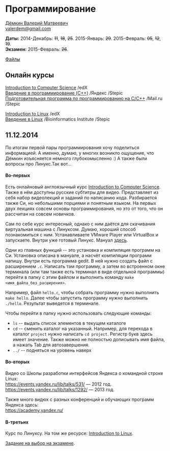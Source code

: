 # Программирование

[Дёмкин Валерий Матвеевич](http://www.hse.ru/org/persons/182956)  
valerdem@gmail.com

**Даты:**  2014-Декабрь: ~~11~~, ~~18~~, ~~25~~. 2015-Январь: ~~29~~. 2015-Февраль: ~~05~~, ~~12~~, ~~19~~.  
**Экзамен:** 2015-Февраль: ~~26~~.

[Файлы](https://yadi.sk/d/l6_9Wl7Trgnix/141211%2C%20Программирование)


## Онлайн курсы

[Introduction to Computer Science](https://www.edx.org/course/introduction-computer-science-harvardx-cs50x) /edX  
[Введение в программирование (C++)](https://stepic.org/course/%D0%92%D0%B2%D0%B5%D0%B4%D0%B5%D0%BD%D0%B8%D0%B5-%D0%B2-%D0%BF%D1%80%D0%BE%D0%B3%D1%80%D0%B0%D0%BC%D0%BC%D0%B8%D1%80%D0%BE%D0%B2%D0%B0%D0%BD%D0%B8%D0%B5-%28C%2B%2B%29-363) /Яндекс /Stepic  
[Подготовительная программа по программированию на С/C++](https://stepic.org/course/Подготовительная-программа-по-программированию-на-СC%2B%2B-144/) /Mail.ru /Stepic  

[Introduction to Linux](https://www.edx.org/course/introduction-linux-linuxfoundationx-lfs101x-2) /edX  
[Введение в Linux](https://stepic.org/course/Введение-в-Linux-73/syllabus) /Bioinformatics Institute /Stepic  



## 11.12.2014

По итогам первой пары программирования хочу поделиться информацией. А именно, думаю, у многих возникло ощущение, что Дёмкин изъясняется немного глубокомысленно :) А также были вопросы про Линукс.Так вот...


#### Во-первых

Есть онлайновый англоязычный курс [Introduction to Computer Science](https://www.edx.org/course/introduction-computer-science-harvardx-cs50x). Также в нём доступны русские субтитры для видео.
Представляет из себя набор видеолекций и заданий по написанию кода.
Разбирается также Си, но небольшими порциями и понятным языком. На первых двух лекциях совсем основы программирования, но это от того, что он рассчитан на совсем новичков.

Сам по себе курс интересный, однако с ним даётся для скачивания виртуальная машина с Линуксом. Думаю, хороший способ познакомиться с ним. Устанавливаете VMware Player или VirtualBox и запускаете. Внутри уже готовый Линукс.
Мануал [здесь](https://manual.cs50.net/appliance/19/).

Одни из главных функций -- это установка и компиляция программ на Си. Установка описана в мануале, а насчёт компиляции программ напишу. Внутри есть программа gedit. В ней нужно создать файл с расширением `.c`. Написать там программу, а затем во встроенном окне терминала (или там также есть терминал в виде отдельной программы) перейти в папку с этим файлом и выполнить команду `make <имя_файла_без_расширения>`.

Например, файл `hello.c`, чтобы собрать программу нужно выполнить `make hello`. Далее чтобы запустить программу нужно выполнить `./hello`. Результат выведется в терминале.

Чтобы перейти в папку нужно использовать следующие команды:
* `ls` -- выдать список элементов в текущем каталоге
* `cd` -- сменить каталог на указанный. Например, для перехода в каталог `project` нужно написать `cd project`. Регистр букв здесь имеет значение. Также можно не полностью дописывать имя файла, а нажать Tab для автозавершения.
* `../` -- подняться на уровень наверх


#### Во-вторых

Видео со Школы разработки интерфейсов Яндекса о командной строке Linux:  
https://events.yandex.ru/lib/talks/531/ — 2012 год.  
https://events.yandex.ru/lib/talks/1292/ — 2013 год.  

Также много видюх с разных конференций и обучающих программ Яндекса здесь:  
https://academy.yandex.ru/


#### В-третьих

Курс по Линуксу. На том же ресурсе: [Introduction to Linux](https://www.edx.org/course/introduction-linux-linuxfoundationx-lfs101x-2).

[Задание на выбор на экзамене](https://yadi.sk/i/wJ1A0eKftyhaD).